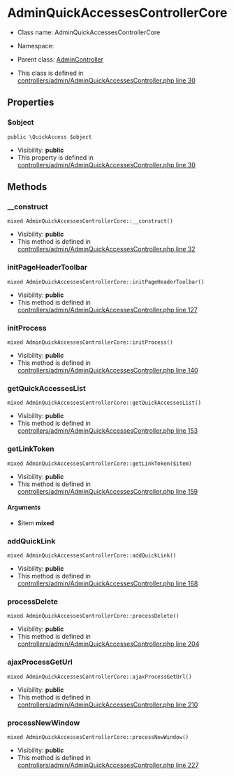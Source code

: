 AdminQuickAccessesControllerCore
===============






* Class name: AdminQuickAccessesControllerCore
* Namespace: 
* Parent class: [AdminController](AdminControllerCore)

* This class is defined in [controllers/admin/AdminQuickAccessesController.php line 30](https://github.com/PrestaShop/PrestaShop/blob/1.6.1.1/controllers/admin/AdminQuickAccessesController.php#30)





Properties
----------


### $object

    public \QuickAccess $object





* Visibility: **public**
* This property is defined in [controllers/admin/AdminQuickAccessesController.php line 30](https://github.com/PrestaShop/PrestaShop/blob/1.6.1.1/controllers/admin/AdminQuickAccessesController.php#30)


Methods
-------


### __construct

    mixed AdminQuickAccessesControllerCore::__construct()





* Visibility: **public**
* This method is defined in [controllers/admin/AdminQuickAccessesController.php line 32](https://github.com/PrestaShop/PrestaShop/blob/1.6.1.1/controllers/admin/AdminQuickAccessesController.php#32)




### initPageHeaderToolbar

    mixed AdminQuickAccessesControllerCore::initPageHeaderToolbar()





* Visibility: **public**
* This method is defined in [controllers/admin/AdminQuickAccessesController.php line 127](https://github.com/PrestaShop/PrestaShop/blob/1.6.1.1/controllers/admin/AdminQuickAccessesController.php#127)




### initProcess

    mixed AdminQuickAccessesControllerCore::initProcess()





* Visibility: **public**
* This method is defined in [controllers/admin/AdminQuickAccessesController.php line 140](https://github.com/PrestaShop/PrestaShop/blob/1.6.1.1/controllers/admin/AdminQuickAccessesController.php#140)




### getQuickAccessesList

    mixed AdminQuickAccessesControllerCore::getQuickAccessesList()





* Visibility: **public**
* This method is defined in [controllers/admin/AdminQuickAccessesController.php line 153](https://github.com/PrestaShop/PrestaShop/blob/1.6.1.1/controllers/admin/AdminQuickAccessesController.php#153)




### getLinkToken

    mixed AdminQuickAccessesControllerCore::getLinkToken($item)





* Visibility: **public**
* This method is defined in [controllers/admin/AdminQuickAccessesController.php line 159](https://github.com/PrestaShop/PrestaShop/blob/1.6.1.1/controllers/admin/AdminQuickAccessesController.php#159)


#### Arguments
* $item **mixed**



### addQuickLink

    mixed AdminQuickAccessesControllerCore::addQuickLink()





* Visibility: **public**
* This method is defined in [controllers/admin/AdminQuickAccessesController.php line 168](https://github.com/PrestaShop/PrestaShop/blob/1.6.1.1/controllers/admin/AdminQuickAccessesController.php#168)




### processDelete

    mixed AdminQuickAccessesControllerCore::processDelete()





* Visibility: **public**
* This method is defined in [controllers/admin/AdminQuickAccessesController.php line 204](https://github.com/PrestaShop/PrestaShop/blob/1.6.1.1/controllers/admin/AdminQuickAccessesController.php#204)




### ajaxProcessGetUrl

    mixed AdminQuickAccessesControllerCore::ajaxProcessGetUrl()





* Visibility: **public**
* This method is defined in [controllers/admin/AdminQuickAccessesController.php line 210](https://github.com/PrestaShop/PrestaShop/blob/1.6.1.1/controllers/admin/AdminQuickAccessesController.php#210)




### processNewWindow

    mixed AdminQuickAccessesControllerCore::processNewWindow()





* Visibility: **public**
* This method is defined in [controllers/admin/AdminQuickAccessesController.php line 227](https://github.com/PrestaShop/PrestaShop/blob/1.6.1.1/controllers/admin/AdminQuickAccessesController.php#227)



